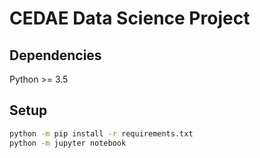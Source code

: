 # CEDAE Data Science Project

## Dependencies

Python >= 3.5

## Setup

```sh
python -m pip install -r requirements.txt
python -m jupyter notebook
```
